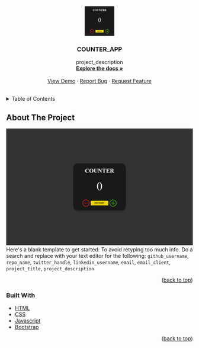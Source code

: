 <div id="top"></div>
<br/>
<!-- PROJECT LOGO -->
<br />
<div align="center">
  <a href="https://github.com/riky97/Progetto-JavaScript-Basics-di-Riccardo-Ingrasciotta">
    <img src="img/icon_readme.png" alt="Logo" width="80" height="80">
  </a>

<h3 align="center">COUNTER_APP</h3>

  <p align="center">
    project_description
    <br />
    <a href="https://github.com/github_username/repo_name"><strong>Explore the docs »</strong></a>
    <br />
    <br />
    <a href="https://github.com/github_username/repo_name">View Demo</a>
    ·
    <a href="https://github.com/github_username/repo_name/issues">Report Bug</a>
    ·
    <a href="https://github.com/github_username/repo_name/issues">Request Feature</a>
  </p>
</div>
<br/>
<!-- TABLE OF CONTENTS -->

<details>
  <summary>Table of Contents</summary>
  <ol>
    <li>
      <a href="#about-the-project">About The Project</a>
      <ul>
        <li><a href="#built-with">Built With</a></li>
      </ul>
    </li>
    <li>
      <a href="#getting-started">Getting Started</a>
      <ul>
        <li><a href="#prerequisites">Prerequisites</a></li>
        <li><a href="#installation">Installation</a></li>
      </ul>
    </li>
    <li><a href="#usage">Usage</a></li>
    <li><a href="#roadmap">Roadmap</a></li>
    <li><a href="#contributing">Contributing</a></li>
    <li><a href="#license">License</a></li>
    <li><a href="#contact">Contact</a></li>
    <li><a href="#acknowledgments">Acknowledgments</a></li>
  </ol>
</details>
<!-- ABOUT THE PROJECT -->

## About The Project

[![Product Name Screen Shot][product-screenshot]](https://mywebcounterapp.netlify.app/)
Here's a blank template to get started: To avoid retyping too much info. Do a search and replace with your text editor for the following: `github_username`, `repo_name`, `twitter_handle`, `linkedin_username`, `email`, `email_client`, `project_title`, `project_description`

<p align="right">(<a href="#top">back to top</a>)</p>

### Built With

- [HTML](https://www.w3schools.com/html/html_intro.asp)
- [CSS](https://www.w3schools.com/css/css_intro.asp)
- [Javascript](https://www.javascript.com/)
- [Bootstrap](https://getbootstrap.com)

<p align="right">(<a href="#top">back to top</a>)</p>

<!-- MARKDOWN LINKS & IMAGES -->

[product-screenshot]: img/img_readme.png
